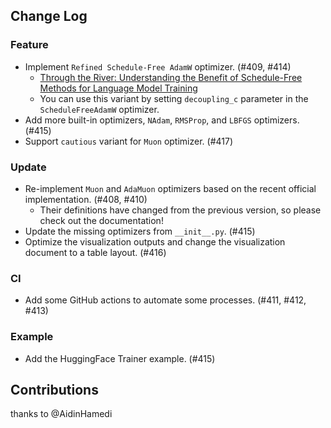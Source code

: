 ## Change Log

### Feature

* Implement `Refined Schedule-Free AdamW` optimizer. (#409, #414)
    * [Through the River: Understanding the Benefit of Schedule-Free Methods for Language Model Training](https://arxiv.org/abs/2507.09846)
    * You can use this variant by setting `decoupling_c` parameter in the `ScheduleFreeAdamW` optimizer.
* Add more built-in optimizers, `NAdam`, `RMSProp`, and `LBFGS` optimizers. (#415)
* Support `cautious` variant for `Muon` optimizer. (#417)

### Update

* Re-implement `Muon` and `AdaMuon` optimizers based on the recent official implementation. (#408, #410)
    * Their definitions have changed from the previous version, so please check out the documentation!
* Update the missing optimizers from `__init__.py`. (#415)
* Optimize the visualization outputs and change the visualization document to a table layout. (#416)

### CI

* Add some GitHub actions to automate some processes. (#411, #412, #413)

### Example

* Add the HuggingFace Trainer example. (#415)

## Contributions

thanks to @AidinHamedi
